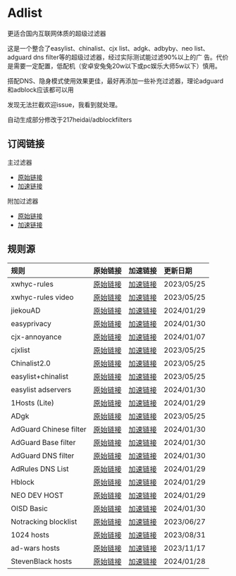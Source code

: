 # Adlist
更适合国内互联网体质的超级过滤器

这是一个整合了easylist、chinalist、cjx list、adgk、adbyby、neo list、adguard dns filter等的超级过滤器，经过实际测试能过滤90%以上的广 告。代价是需要一定配置，低配机（安卓安兔兔20w以下或pc娱乐大师5w以下）慎用。

搭配DNS、隐身模式使用效果更佳，最好再添加一些补充过滤器，理论adguard和adblock应该都可以用

发现无法拦截欢迎issue，我看到就处理。

自动生成部分修改于217heidai/adblockfilters

## 订阅链接
主过滤器
* [原始链接](https://raw.githubusercontent.com/NaivG/adlist/main/mainlist.txt)
* [加速链接](https://ghproxy.com/https://raw.githubusercontent.com/NaivG/adlist/main/mainlist.txt)

附加过滤器
* [原始链接](https://raw.githubusercontent.com/NaivG/adlist/main/extralist.txt)
* [加速链接](https://ghproxy.com/https://raw.githubusercontent.com/NaivG/adlist/main/extralist.txt)

## 规则源

| 规则 | 原始链接 | 加速链接 | 更新日期 |
|:-|:-|:-|:-|
| xwhyc-rules | [原始链接](https://raw.githubusercontent.com/NaivG/adlist/main/xwhyc-rules/lazy.txt) | [加速链接](https://ghproxy.com/https://raw.githubusercontent.com/NaivG/adlist/main/rules/xwhyc-rules.txt) | 2023/05/25 |
| xwhyc-rules video | [原始链接](https://raw.githubusercontent.com/NaivG/adlist/main/xwhyc-rules/video.txt) | [加速链接](https://ghproxy.com/https://raw.githubusercontent.com/NaivG/adlist/main/rules/xwhyc-rules_video.txt) | 2023/05/25 |
| jiekouAD | [原始链接](https://cdn.jsdelivr.net/gh/damengzhu/banad/jiekouAD.txt) | [加速链接](https://ghproxy.com/https://raw.githubusercontent.com/NaivG/adlist/main/rules/jiekouAD.txt) | 2024/01/29 |
| easyprivacy | [原始链接](https://easylist-downloads.adblockplus.org/easyprivacy.txt) | [加速链接](https://ghproxy.com/https://raw.githubusercontent.com/NaivG/adlist/main/rules/easyprivacy.txt) | 2024/01/30 |
| cjx-annoyance | [原始链接](https://raw.githubusercontent.com/cjx82630/cjxlist/master/cjx-annoyance.txt) | [加速链接](https://ghproxy.com/https://raw.githubusercontent.com/NaivG/adlist/main/rules/cjx-annoyance.txt) | 2024/01/07 |
| cjxlist | [原始链接](https://raw.githubusercontent.com/cjx82630/cjxlist/master/cjxlist.txt) | [加速链接](https://ghproxy.com/https://raw.githubusercontent.com/NaivG/adlist/main/rules/cjxlist.txt) | 2023/05/25 |
| Chinalist2.0 | [原始链接](https://raw.githubusercontent.com/z44499783/ChinaList2.0/master/ChinaList2.0.txt) | [加速链接](https://ghproxy.com/https://raw.githubusercontent.com/NaivG/adlist/main/rules/Chinalist2.0.txt) | 2023/05/25 |
| easylist+chinalist | [原始链接](http://sub.adtchrome.com/adt-chinalist-easylist.txt) | [加速链接](https://ghproxy.com/https://raw.githubusercontent.com/NaivG/adlist/main/rules/easylist+chinalist.txt) | 2023/05/25 |
| easylist adservers | [原始链接](https://raw.githubusercontent.com/easylist/easylist/master/easylist/easylist_adservers.txt) | [加速链接](https://ghproxy.com/https://raw.githubusercontent.com/NaivG/adlist/main/rules/easylist_adservers.txt) | 2024/01/30 |
| 1Hosts (Lite) | [原始链接](https://raw.githubusercontent.com/badmojr/1Hosts/master/Lite/adblock.txt) | [加速链接](https://ghproxy.com/https://raw.githubusercontent.com/NaivG/adlist/main/rules/1Hosts_(Lite).txt) | 2024/01/29 |
| ADgk | [原始链接](https://raw.githubusercontent.com/banbendalao/ADgk/master/ADgk.txt) | [加速链接](https://ghproxy.com/https://raw.githubusercontent.com/NaivG/adlist/main/rules/ADgk.txt) | 2023/05/25 |
| AdGuard Chinese filter | [原始链接](https://raw.githubusercontent.com/AdguardTeam/FiltersRegistry/master/filters/filter_224_Chinese/filter.txt) | [加速链接](https://ghproxy.com/https://raw.githubusercontent.com/NaivG/adlist/main/rules/AdGuard_Chinese_filter.txt) | 2024/01/30 |
| AdGuard Base filter | [原始链接](https://raw.githubusercontent.com/AdguardTeam/FiltersRegistry/master/filters/filter_2_Base/filter.txt) | [加速链接](https://ghproxy.com/https://raw.githubusercontent.com/NaivG/adlist/main/rules/AdGuard_Base_filter.txt) | 2024/01/30 |
| AdGuard DNS filter | [原始链接](https://adguardteam.github.io/AdGuardSDNSFilter/Filters/filter.txt) | [加速链接](https://ghproxy.com/https://raw.githubusercontent.com/NaivG/adlist/main/rules/AdGuard_DNS_filter.txt) | 2024/01/30 |
| AdRules DNS List | [原始链接](https://raw.githubusercontent.com/Cats-Team/AdRules/main/dns.txt) | [加速链接](https://ghproxy.com/https://raw.githubusercontent.com/NaivG/adlist/main/rules/AdRules_DNS_List.txt) | 2024/01/29 |
| Hblock | [原始链接](https://hblock.molinero.dev/hosts_adblock.txt) | [加速链接](https://ghproxy.com/https://raw.githubusercontent.com/NaivG/adlist/main/rules/Hblock.txt) | 2024/01/29 |
| NEO DEV HOST | [原始链接](https://raw.githubusercontent.com/neodevpro/neodevhost/master/lite_adblocker) | [加速链接](https://ghproxy.com/https://raw.githubusercontent.com/NaivG/adlist/main/rules/NEO_DEV_HOST.txt) | 2024/01/29 |
| OISD Basic | [原始链接](https://abp.oisd.nl/basic/) | [加速链接](https://ghproxy.com/https://raw.githubusercontent.com/NaivG/adlist/main/rules/OISD_Basic.txt) | 2024/01/30 |
| Notracking blocklist | [原始链接](https://raw.githubusercontent.com/notracking/hosts-blocklists/master/adblock/adblock.txt) | [加速链接](https://ghproxy.com/https://raw.githubusercontent.com/NaivG/adlist/main/rules/Notracking_blocklist.txt) | 2023/06/27 |
| 1024 hosts | [原始链接](https://raw.githubusercontent.com/Goooler/1024_hosts/master/hosts) | [加速链接](https://ghproxy.com/https://raw.githubusercontent.com/NaivG/adlist/main/rules/1024_hosts.txt) | 2023/08/31 |
| ad-wars hosts | [原始链接](https://raw.githubusercontent.com/jdlingyu/ad-wars/master/hosts) | [加速链接](https://ghproxy.com/https://raw.githubusercontent.com/NaivG/adlist/main/rules/ad-wars_hosts.txt) | 2023/11/17 |
| StevenBlack hosts | [原始链接](https://raw.githubusercontent.com/StevenBlack/hosts/master/hosts) | [加速链接](https://ghproxy.com/https://raw.githubusercontent.com/NaivG/adlist/main/rules/StevenBlack_hosts.txt) | 2024/01/28 |
